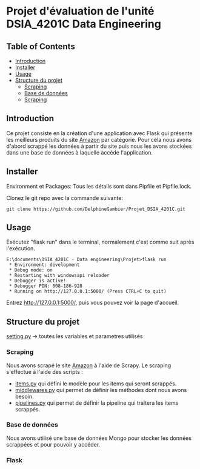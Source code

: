 # Projet d'évaluation de l'unité DSIA_4201C Data Engineering 

## Table of Contents

- [Introduction](#introduction)
- [Installer](#installer)
- [Usage](#usage)
- [Structure du projet](#structure-du-projet)
   * [Scraping](#scraping)
   * [Base de données](#base-de-données)
   * [Scraping](#scraping)

## Introduction 

Ce projet consiste en la création d'une application avec Flask qui présente les meilleurs produits du site [Amazon](http://www.amazon.com) par catégorie. Pour cela nous avons d'abord scrappé les données à partir du site puis nous les avons stockées dans une base de données à laquelle accède l'application.

## Installer

Environment et Packages: Tous les détails sont dans Pipfile et Pipfile.lock.

Clonez le git repo avec la commande suivante:

```
git clone https://github.com/DelphineGambier/Projet_DSIA_4201C.git
```

## Usage

Exécutez "flask run" dans le terminal, normalement c'est comme suit après l'exécution.

```
E:\documents\DSIA_4201C - Data engineering\Projet>flask run
 * Environment: development
 * Debug mode: on
 * Restarting with windowsapi reloader
 * Debugger is active!
 * Debugger PIN: 808-186-928
 * Running on http://127.0.0.1:5000/ (Press CTRL+C to quit)

```
Entrez http://127.0.0.1:5000/, puis vous pouvez voir la page d'accueil.

## Structure du projet 

[setting.py](https://github.com/DelphineGambier/Projet_DSIA_4201C/blob/main/amazonSpider/settings.py) -> toutes les variables  et parametres utilisés

### Scraping

Nous avons scrapé le site [Amazon](http://www.amazon.com) à l'aide de Scrapy.
Le scraping s'effectue à l'aide des scripts :
 - [items.py](https://github.com/DelphineGambier/Projet_DSIA_4201C/blob/main/amazonSpider/items.py) qui défini le modèle pour les items qui seront scrappés.
 - [middlewares.py](https://github.com/DelphineGambier/Projet_DSIA_4201C/blob/main/amazonSpider/middlewares.py) qui permet de définir les méthodes dont nous avons besoin.
 - [pipelines.py](https://github.com/DelphineGambier/Projet_DSIA_4201C/blob/main/amazonSpider/pipelines.py) qui permet de définir la pipeline qui traîtera les items scrappés.

### Base de données

Nous avons utilisé une base de données Mongo pour stocker les données scrappées et pour pouvoir y accéder.

### Flask
